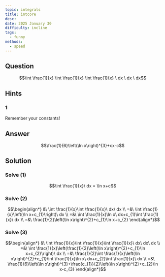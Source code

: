 ```yaml
---
topic: integrals
title: intcore
desc: 
date: 2025 January 30
difficulty: incline
tags:
  - funny
methods:
  - speed
---
```



## Question
```math
\int
  \frac{1}{x}
  \int
    \frac{1}{x}
      \int
        \frac{1}{x}
      \ dx
  \ dx
\ dx
```


## Hints

### 1
Remember your constants!


## Answer
```math
\frac{1}{6}\left(\ln x\right)^{3}+cx-c
```


## Solution

### Solve (1)
```math
\int \frac{1}{x}\ dx = \ln x+c
```

### Solve (2)
```math
\begin{align*}
  &\ \int \frac{1}{x}\int \frac{1}{x}\ dx\ dx
  \\ =&\ \int \frac{1}{x}\left(\ln x+c_{1}\right)\ dx
  \\ =&\ \int \frac{1}{x}\ln x\ dx+c_{1}\int \frac{1}{x}\ dx
  \\ =&\ \frac{1}{2}\left(\ln x\right)^{2}+c_{1}\ln x+c_{2}
\end{align*}
```

### Solve (3)
```math
\begin{align*}
  &\ \int \frac{1}{x}\int \frac{1}{x}\int \frac{1}{x}\ dx\ dx\ dx
  \\ =&\ \int \frac{1}{x}\left(\frac{1}{2}\left(\ln x\right)^{2}+c_{1}\ln x+c_{2}\right)\ dx
  \\ =&\ \frac{1}{2}\int \frac{1}{x}\left(\ln x\right)^{2}+c_{1}\int \frac{1}{x}\ln x\ dx+c_{2}\int \frac{1}{x}\ dx
  \\ =&\ \frac{1}{6}\left(\ln x\right)^{3}+\frac{c_{1}}{2}\left(\ln x\right)^{2}+c_{2}\ln x-c_{3}
\end{align*}
```
